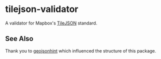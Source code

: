 tilejson-validator
==================

A validator for Mapbox's [TileJSON](https://github.com/mapbox/tilejson-spec) standard. 

## See Also

Thank you to [geojsonhint](https://github.com/mapbox/geojsonhint) which influenced the structure of this package.